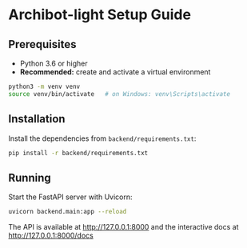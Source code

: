 # Archibot-light Setup Guide

## Prerequisites
* Python 3.6 or higher
* **Recommended:** create and activate a virtual environment

```bash
python3 -m venv venv
source venv/bin/activate   # on Windows: venv\Scripts\activate
```

## Installation
Install the dependencies from `backend/requirements.txt`:

```bash
pip install -r backend/requirements.txt
```

## Running
Start the FastAPI server with Uvicorn:

```bash
uvicorn backend.main:app --reload
```

The API is available at http://127.0.0.1:8000 and the interactive docs at http://127.0.0.1:8000/docs
